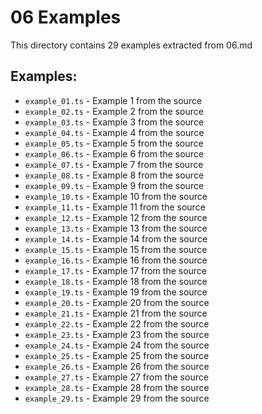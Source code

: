 # 06 Examples

This directory contains 29 examples extracted from 06.md

## Examples:
- `example_01.ts` - Example 1 from the source
- `example_02.ts` - Example 2 from the source
- `example_03.ts` - Example 3 from the source
- `example_04.ts` - Example 4 from the source
- `example_05.ts` - Example 5 from the source
- `example_06.ts` - Example 6 from the source
- `example_07.ts` - Example 7 from the source
- `example_08.ts` - Example 8 from the source
- `example_09.ts` - Example 9 from the source
- `example_10.ts` - Example 10 from the source
- `example_11.ts` - Example 11 from the source
- `example_12.ts` - Example 12 from the source
- `example_13.ts` - Example 13 from the source
- `example_14.ts` - Example 14 from the source
- `example_15.ts` - Example 15 from the source
- `example_16.ts` - Example 16 from the source
- `example_17.ts` - Example 17 from the source
- `example_18.ts` - Example 18 from the source
- `example_19.ts` - Example 19 from the source
- `example_20.ts` - Example 20 from the source
- `example_21.ts` - Example 21 from the source
- `example_22.ts` - Example 22 from the source
- `example_23.ts` - Example 23 from the source
- `example_24.ts` - Example 24 from the source
- `example_25.ts` - Example 25 from the source
- `example_26.ts` - Example 26 from the source
- `example_27.ts` - Example 27 from the source
- `example_28.ts` - Example 28 from the source
- `example_29.ts` - Example 29 from the source
